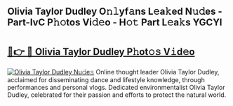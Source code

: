 ## Olivia Taylor Dudley O𝚗𝚕yf𝚊ns L𝚎a𝚔ed N𝚞𝚍es - Part-IvC P𝚑𝚘tos Vi𝚍𝚎o - H𝚘𝚝 Part L𝚎a𝚔s YGCYl

# <h2><a href="http://kf0uco.oniu.top/?m=Olivia+Taylor+Dudley">🔗👉 🔴 Olivia Taylor Dudley P𝚑ot𝚘𝚜 V𝚒d𝚎o</a></h2>

[![Olivia Taylor Dudley Nu𝚍e𝚜](https://i.imgur.com/0qMVB7G.gif)](http://kf0uco.oniu.top/?m=Olivia+Taylor+Dudley)
Online thought leader Olivia Taylor Dudley, acclaimed for disseminating dance and lifestyle knowledge, through performances and personal vlogs. Dedicated environmentalist Olivia Taylor Dudley, celebrated for their passion and efforts to protect the natural world.  
